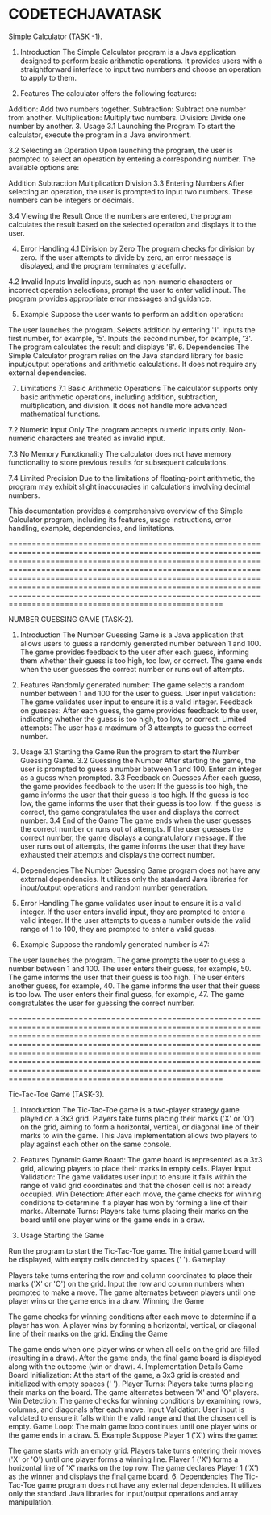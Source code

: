 # CODETECHJAVATASK
Simple Calculator (TASK -1).
1. Introduction
The Simple Calculator program is a Java application designed to perform basic arithmetic operations. It provides users with a straightforward interface to input two numbers and choose an operation to apply to them.

2. Features
The calculator offers the following features:

Addition: Add two numbers together.
Subtraction: Subtract one number from another.
Multiplication: Multiply two numbers.
Division: Divide one number by another.
3. Usage
3.1 Launching the Program
To start the calculator, execute the program in a Java environment.

3.2 Selecting an Operation
Upon launching the program, the user is prompted to select an operation by entering a corresponding number. The available options are:

Addition
Subtraction
Multiplication
Division
3.3 Entering Numbers
After selecting an operation, the user is prompted to input two numbers. These numbers can be integers or decimals.

3.4 Viewing the Result
Once the numbers are entered, the program calculates the result based on the selected operation and displays it to the user.

4. Error Handling
4.1 Division by Zero
The program checks for division by zero. If the user attempts to divide by zero, an error message is displayed, and the program terminates gracefully.

4.2 Invalid Inputs
Invalid inputs, such as non-numeric characters or incorrect operation selections, prompt the user to enter valid input. The program provides appropriate error messages and guidance.

5. Example
Suppose the user wants to perform an addition operation:

The user launches the program.
Selects addition by entering '1'.
Inputs the first number, for example, '5'.
Inputs the second number, for example, '3'.
The program calculates the result and displays '8'.
6. Dependencies
The Simple Calculator program relies on the Java standard library for basic input/output operations and arithmetic calculations. It does not require any external dependencies.

7. Limitations
7.1 Basic Arithmetic Operations
The calculator supports only basic arithmetic operations, including addition, subtraction, multiplication, and division. It does not handle more advanced mathematical functions.

7.2 Numeric Input Only
The program accepts numeric inputs only. Non-numeric characters are treated as invalid input.

7.3 No Memory Functionality
The calculator does not have memory functionality to store previous results for subsequent calculations.

7.4 Limited Precision
Due to the limitations of floating-point arithmetic, the program may exhibit slight inaccuracies in calculations involving decimal numbers.

This documentation provides a comprehensive overview of the Simple Calculator program, including its features, usage instructions, error handling, example, dependencies, and limitations.

========================================================================================================================================================================================================================================================================================================================================================================================================================================

NUMBER GUESSING GAME  (TASK-2).
1. Introduction
The Number Guessing Game is a Java application that allows users to guess a randomly generated number between 1 and 100. The game provides feedback to the user after each guess, informing them whether their guess is too high, too low, or correct. The game ends when the user guesses the correct number or runs out of attempts.

2. Features
Randomly generated number: The game selects a random number between 1 and 100 for the user to guess.
User input validation: The game validates user input to ensure it is a valid integer.
Feedback on guesses: After each guess, the game provides feedback to the user, indicating whether the guess is too high, too low, or correct.
Limited attempts: The user has a maximum of 3 attempts to guess the correct number.
3. Usage
3.1 Starting the Game
Run the program to start the Number Guessing Game.
3.2 Guessing the Number
After starting the game, the user is prompted to guess a number between 1 and 100.
Enter an integer as a guess when prompted.
3.3 Feedback on Guesses
After each guess, the game provides feedback to the user:
If the guess is too high, the game informs the user that their guess is too high.
If the guess is too low, the game informs the user that their guess is too low.
If the guess is correct, the game congratulates the user and displays the correct number.
3.4 End of the Game
The game ends when the user guesses the correct number or runs out of attempts.
If the user guesses the correct number, the game displays a congratulatory message.
If the user runs out of attempts, the game informs the user that they have exhausted their attempts and displays the correct number.
4. Dependencies
The Number Guessing Game program does not have any external dependencies. It utilizes only the standard Java libraries for input/output operations and random number generation.
5. Error Handling
The game validates user input to ensure it is a valid integer. If the user enters invalid input, they are prompted to enter a valid integer.
If the user attempts to guess a number outside the valid range of 1 to 100, they are prompted to enter a valid guess.
6. Example
Suppose the randomly generated number is 47:

The user launches the program.
The game prompts the user to guess a number between 1 and 100.
The user enters their guess, for example, 50.
The game informs the user that their guess is too high.
The user enters another guess, for example, 40.
The game informs the user that their guess is too low.
The user enters their final guess, for example, 47.
The game congratulates the user for guessing the correct number.

========================================================================================================================================================================================================================================================================================================================================================================================================================================

Tic-Tac-Toe Game (TASK-3).
1. Introduction
The Tic-Tac-Toe game is a two-player strategy game played on a 3x3 grid. Players take turns placing their marks ('X' or 'O') on the grid, aiming to form a horizontal, vertical, or diagonal line of their marks to win the game. This Java implementation allows two players to play against each other on the same console.

2. Features
Dynamic Game Board: The game board is represented as a 3x3 grid, allowing players to place their marks in empty cells.
Player Input Validation: The game validates user input to ensure it falls within the range of valid grid coordinates and that the chosen cell is not already occupied.
Win Detection: After each move, the game checks for winning conditions to determine if a player has won by forming a line of their marks.
Alternate Turns: Players take turns placing their marks on the board until one player wins or the game ends in a draw.
3. Usage
Starting the Game

Run the program to start the Tic-Tac-Toe game.
The initial game board will be displayed, with empty cells denoted by spaces (' ').
Gameplay

Players take turns entering the row and column coordinates to place their marks ('X' or 'O') on the grid.
Input the row and column numbers when prompted to make a move.
The game alternates between players until one player wins or the game ends in a draw.
Winning the Game

The game checks for winning conditions after each move to determine if a player has won.
A player wins by forming a horizontal, vertical, or diagonal line of their marks on the grid.
Ending the Game

The game ends when one player wins or when all cells on the grid are filled (resulting in a draw).
After the game ends, the final game board is displayed along with the outcome (win or draw).
4. Implementation Details
Game Board Initialization: At the start of the game, a 3x3 grid is created and initialized with empty spaces (' ').
Player Turns: Players take turns placing their marks on the board. The game alternates between 'X' and 'O' players.
Win Detection: The game checks for winning conditions by examining rows, columns, and diagonals after each move.
Input Validation: User input is validated to ensure it falls within the valid range and that the chosen cell is empty.
Game Loop: The main game loop continues until one player wins or the game ends in a draw.
5. Example
Suppose Player 1 ('X') wins the game:

The game starts with an empty grid.
Players take turns entering their moves ('X' or 'O') until one player forms a winning line.
Player 1 ('X') forms a horizontal line of 'X' marks on the top row.
The game declares Player 1 ('X') as the winner and displays the final game board.
6. Dependencies
The Tic-Tac-Toe game program does not have any external dependencies. It utilizes only the standard Java libraries for input/output operations and array manipulation.



